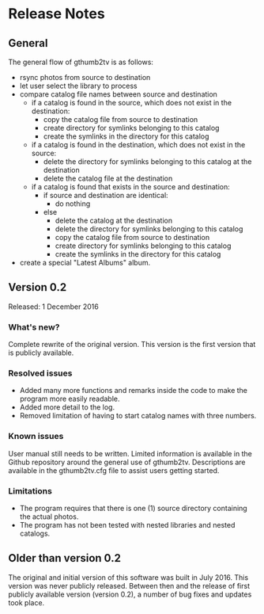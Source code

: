 # Release Notes
## General
The general flow of gthumb2tv is as follows:
* rsync photos from source to destination
* let user select the library to process
* compare catalog file names between source and destination
  * if a catalog is found in the source, which does not exist in the destination:
    * copy the catalog file from source to destination
    * create directory for symlinks belonging to this catalog
    * create the symlinks in the directory for this catalog
  * if a catalog is found in the destination, which does not exist in the source:
    * delete the directory for symlinks belonging to this catalog at the destination
    * delete the catalog file at the destination
  * if a catalog is found that exists in the source and destination:
    * if source and destination are identical:
      * do nothing
    * else
      * delete the catalog at the destination
      * delete the directory for symlinks belonging to this catalog
      * copy the catalog file from source to destination
      * create directory for symlinks belonging to this catalog
      * create the symlinks in the directory for this catalog
* create a special "Latest Albums" album.

## Version 0.2
Released: 1 December 2016

### What's new?
Complete rewrite of the original version. This version is the first version that is publicly available.

### Resolved issues
* Added many more functions and remarks inside the code to make the program more easily readable.
* Added more detail to the log.
* Removed limitation of having to start catalog names with three numbers.

### Known issues
User manual still needs to be written. Limited information is available in the Github repository around the general use of gthumb2tv. Descriptions are available in the gthumb2tv.cfg file to assist users getting started.

### Limitations
* The program requires that there is one (1) source directory containing the actual photos.
* The program has not been tested with nested libraries and nested catalogs.

## Older than version 0.2
The original and initial version of this software was built in July 2016. This version was never publicly released. Between then and the release of first publicly available version (version 0.2), a number of bug fixes and updates took place.
